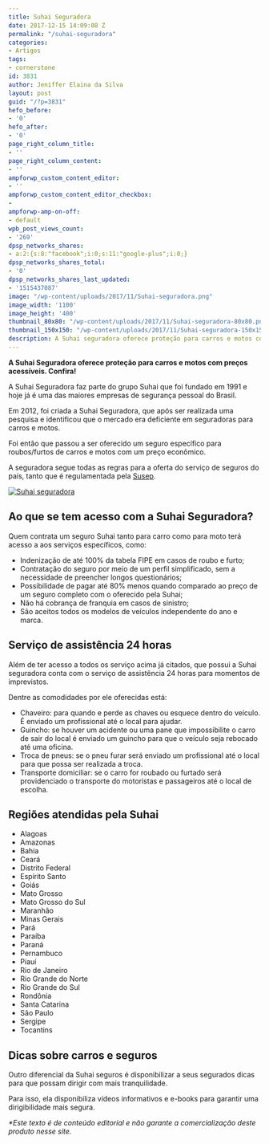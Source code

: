 ```yaml
---
title: Suhai Seguradora
date: 2017-12-15 14:09:08 Z
permalink: "/suhai-seguradora"
categories:
- Artigos
tags:
- cornerstone
id: 3831
author: Jeniffer Elaina da Silva
layout: post
guid: "/?p=3831"
hefo_before:
- '0'
hefo_after:
- '0'
page_right_column_title:
- ''
page_right_column_content:
- ''
ampforwp_custom_content_editor:
- ''
ampforwp_custom_content_editor_checkbox:
- 
ampforwp-amp-on-off:
- default
wpb_post_views_count:
- '269'
dpsp_networks_shares:
- a:2:{s:8:"facebook";i:0;s:11:"google-plus";i:0;}
dpsp_networks_shares_total:
- '0'
dpsp_networks_shares_last_updated:
- '1515437087'
image: "/wp-content/uploads/2017/11/Suhai-seguradora.png"
image_width: '1100'
image_height: '400'
thumbnail_80x80: "/wp-content/uploads/2017/11/Suhai-seguradora-80x80.png"
thumbnail_150x150: "/wp-content/uploads/2017/11/Suhai-seguradora-150x150.png"
description: A Suhai seguradora oferece proteção para carros e motos com preços acessíveis.
---
```


**A Suhai Seguradora oferece proteção para carros e motos com preços acessíveis. Confira!**

A Suhai Seguradora faz parte do grupo Suhai que foi fundado em 1991 e hoje já é uma das maiores empresas de segurança pessoal do Brasil.

Em 2012, foi criada a Suhai Seguradora, que após ser realizada uma pesquisa e identificou que o mercado era deficiente em seguradoras para carros e motos.

Foi então que passou a ser oferecido um seguro específico para roubos/furtos de carros e motos com um preço econômico.

A seguradora segue todas as regras para a oferta do serviço de seguros do país, tanto que é regulamentada pela <a href="http://www.susep.gov.br" target="_blank" rel="noopener">Susep</a>.

[<img class="aligncenter wp-image-3832 size-full" title="Suhai seguradora" src="/wp-content/uploads/2017/11/Suhai-seguradora.png" alt="Suhai seguradora" width="1100" height="400" srcset="/wp-content/uploads/2017/11/Suhai-seguradora.png 1100w, /wp-content/uploads/2017/11/Suhai-seguradora-250x91.png 250w, /wp-content/uploads/2017/11/Suhai-seguradora-768x279.png 768w, /wp-content/uploads/2017/11/Suhai-seguradora-700x255.png 700w, /wp-content/uploads/2017/11/Suhai-seguradora-120x44.png 120w" sizes="(max-width: 1100px) 100vw, 1100px" />](/wp-content/uploads/2017/11/Suhai-seguradora.png)

## Ao que se tem acesso com a Suhai Seguradora?

Quem contrata um seguro Suhai tanto para carro como para moto terá acesso a aos serviços específicos, como:

  * Indenização de até 100% da tabela FIPE em casos de roubo e furto;
  * Contratação do seguro por meio de um perfil simplificado, sem a necessidade de preencher longos questionários;
  * Possibilidade de pagar até 80% menos quando comparado ao preço de um seguro completo com o oferecido pela Suhai;
  * Não há cobrança de franquia em casos de sinistro;
  * São aceitos todos os modelos de veículos independente do ano e marca.

## Serviço de assistência 24 horas

Além de ter acesso a todos os serviço acima já citados, que possui a Suhai seguradora conta com o serviço de assistência 24 horas para momentos de imprevistos.

Dentre as comodidades por ele oferecidas está:

  * Chaveiro: para quando e perde as chaves ou esquece dentro do veículo. É enviado um profissional até o local para ajudar.
  * Guincho: se houver um acidente ou uma pane que impossibilite o carro de sair do local é enviado um guincho para que o veículo seja rebocado até uma oficina.
  * Troca de pneus: se o pneu furar será enviado um profissional até o local para que possa ser realizada a troca.
  * Transporte domiciliar: se o carro for roubado ou furtado será providenciado o transporte do motoristas e passageiros até o local de escolha.

## Regiões atendidas pela Suhai

  * Alagoas
  * Amazonas
  * Bahia
  * Ceará
  * Distrito Federal
  * Espírito Santo
  * Goiás
  * Mato Grosso
  * Mato Grosso do Sul
  * Maranhão
  * Minas Gerais
  * Pará
  * Paraíba
  * Paraná
  * Pernambuco
  * Piauí
  * Rio de Janeiro
  * Rio Grande do Norte
  * Rio Grande do Sul
  * Rondônia
  * Santa Catarina
  * São Paulo
  * Sergipe
  * Tocantins

## Dicas sobre carros e seguros

Outro diferencial da Suhai seguros é disponibilizar a seus segurados dicas para que possam dirigir com mais tranquilidade.

Para isso, ela disponibiliza vídeos informativos e e-books para garantir uma dirigibilidade mais segura.

_*Este texto é de conteúdo editorial e não garante a comercialização deste produto nesse site._